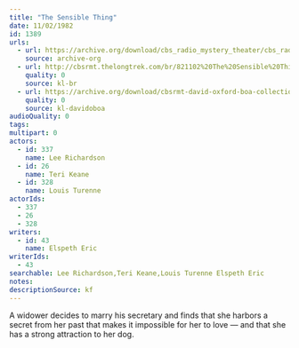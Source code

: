 ```yaml
---
title: "The Sensible Thing"
date: 11/02/1982
id: 1389
urls: 
  - url: https://archive.org/download/cbs_radio_mystery_theater/cbs_radio_mystery_theater-1351-1399.zip/cbs_radio_mystery_theater-1351-1399%2Fcbsrmt_1389_the_sensible_thing.mp3
    source: archive-org
  - url: http://cbsrmt.thelongtrek.com/br/821102%20The%20Sensible%20Thing%20-%20WBBM.mp3
    quality: 0
    source: kl-br
  - url: https://archive.org/download/cbsrmt-david-oxford-boa-collection/CBSRMT-821102-1389-The-Sensible-Thing-(128-48)_WBBM-JE-{BoA}.mp3
    quality: 0
    source: kl-davidoboa
audioQuality: 0
tags: 
multipart: 0
actors:  
  - id: 337
    name: Lee Richardson  
  - id: 26
    name: Teri Keane  
  - id: 328
    name: Louis Turenne
actorIds:  
  - 337  
  - 26  
  - 328
writers:  
  - id: 43
    name: Elspeth Eric
writerIds:  
  - 43
searchable: Lee Richardson,Teri Keane,Louis Turenne Elspeth Eric
notes: 
descriptionSource: kf
---
```

A widower decides to marry his secretary and finds that she harbors a secret from her past that makes it impossible for her to love — and that she has a strong attraction to her dog.